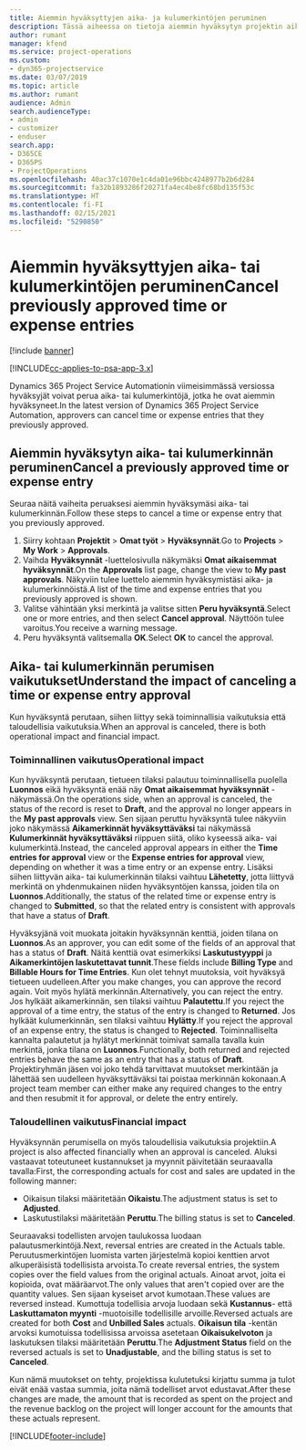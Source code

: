 ```yaml
---
title: Aiemmin hyväksyttyjen aika- ja kulumerkintöjen peruminen
description: Tässä aiheessa on tietoja aiemmin hyväksytyn projektin aika- ja kulutapahtuman perumisesta.
author: rumant
manager: kfend
ms.service: project-operations
ms.custom:
- dyn365-projectservice
ms.date: 03/07/2019
ms.topic: article
ms.author: rumant
audience: Admin
search.audienceType:
- admin
- customizer
- enduser
search.app:
- D365CE
- D365PS
- ProjectOperations
ms.openlocfilehash: 40ac37c1070e1c4da01e96bbc4248977b2b6d284
ms.sourcegitcommit: fa32b1893286f20271fa4ec4be8fc68bd135f53c
ms.translationtype: HT
ms.contentlocale: fi-FI
ms.lasthandoff: 02/15/2021
ms.locfileid: "5290850"
---
```

# <a name="cancel-previously-approved-time-or-expense-entries"></a><span data-ttu-id="454f5-103">Aiemmin hyväksyttyjen aika- tai kulumerkintöjen peruminen</span><span class="sxs-lookup"><span data-stu-id="454f5-103">Cancel previously approved time or expense entries</span></span>

[!include [banner](../includes/psa-now-project-operations.md)]

[!INCLUDE[cc-applies-to-psa-app-3.x](../includes/cc-applies-to-psa-app-3x.md)]

<span data-ttu-id="454f5-104">Dynamics 365 Project Service Automationin viimeisimmässä versiossa hyväksyjät voivat perua aika- tai kulumerkintöjä, jotka he ovat aiemmin hyväksyneet.</span><span class="sxs-lookup"><span data-stu-id="454f5-104">In the latest version of Dynamics 365 Project Service Automation, approvers can cancel time or expense entries that they previously approved.</span></span>

## <a name="cancel-a-previously-approved-time-or-expense-entry"></a><span data-ttu-id="454f5-105">Aiemmin hyväksytyn aika- tai kulumerkinnän peruminen</span><span class="sxs-lookup"><span data-stu-id="454f5-105">Cancel a previously approved time or expense entry</span></span>

<span data-ttu-id="454f5-106">Seuraa näitä vaiheita peruaksesi aiemmin hyväksymäsi aika- tai kulumerkinnän.</span><span class="sxs-lookup"><span data-stu-id="454f5-106">Follow these steps to cancel a time or expense entry that you previously approved.</span></span>

1. <span data-ttu-id="454f5-107">Siirry kohtaan **Projektit** \> **Omat työt** \> **Hyväksynnät**.</span><span class="sxs-lookup"><span data-stu-id="454f5-107">Go to **Projects** \> **My Work** \> **Approvals**.</span></span>
2. <span data-ttu-id="454f5-108">Vaihda **Hyväksynnät** -luettelosivulla näkymäksi **Omat aikaisemmat hyväksynnät**.</span><span class="sxs-lookup"><span data-stu-id="454f5-108">On the **Approvals** list page, change the view to **My past approvals**.</span></span> <span data-ttu-id="454f5-109">Näkyviin tulee luettelo aiemmin hyväksymistäsi aika- ja kulumerkinnöistä.</span><span class="sxs-lookup"><span data-stu-id="454f5-109">A list of the time and expense entries that you previously approved is shown.</span></span>
3. <span data-ttu-id="454f5-110">Valitse vähintään yksi merkintä ja valitse sitten **Peru hyväksyntä**.</span><span class="sxs-lookup"><span data-stu-id="454f5-110">Select one or more entries, and then select **Cancel approval**.</span></span> <span data-ttu-id="454f5-111">Näyttöön tulee varoitus.</span><span class="sxs-lookup"><span data-stu-id="454f5-111">You receive a warning message.</span></span>
4. <span data-ttu-id="454f5-112">Peru hyväksyntä valitsemalla **OK**.</span><span class="sxs-lookup"><span data-stu-id="454f5-112">Select **OK** to cancel the approval.</span></span>

## <a name="understand-the-impact-of-canceling-a-time-or-expense-entry-approval"></a><span data-ttu-id="454f5-113">Aika- tai kulumerkinnän perumisen vaikutukset</span><span class="sxs-lookup"><span data-stu-id="454f5-113">Understand the impact of canceling a time or expense entry approval</span></span>

<span data-ttu-id="454f5-114">Kun hyväksyntä perutaan, siihen liittyy sekä toiminnallisia vaikutuksia että taloudellisia vaikutuksia.</span><span class="sxs-lookup"><span data-stu-id="454f5-114">When an approval is canceled, there is both operational impact and financial impact.</span></span>

### <a name="operational-impact"></a><span data-ttu-id="454f5-115">Toiminnallinen vaikutus</span><span class="sxs-lookup"><span data-stu-id="454f5-115">Operational impact</span></span>

<span data-ttu-id="454f5-116">Kun hyväksyntä perutaan, tietueen tilaksi palautuu toiminnallisella puolella **Luonnos** eikä hyväksyntä enää näy **Omat aikaisemmat hyväksynnät** -näkymässä.</span><span class="sxs-lookup"><span data-stu-id="454f5-116">On the operations side, when an approval is canceled, the status of the record is reset to **Draft**, and the approval no longer appears in the **My past approvals** view.</span></span> <span data-ttu-id="454f5-117">Sen sijaan peruttu hyväksyntä tulee näkyviin joko näkymässä **Aikamerkinnät hyväksyttäväksi** tai näkymässä **Kulumerkinnät hyväksyttäväksi** riippuen siitä, oliko kyseessä aika- vai kulumerkintä.</span><span class="sxs-lookup"><span data-stu-id="454f5-117">Instead, the canceled approval appears in either the **Time entries for approval** view or the **Expense entries for approval** view, depending on whether it was a time entry or an expense entry.</span></span> <span data-ttu-id="454f5-118">Lisäksi siihen liittyvän aika- tai kulumerkinnän tilaksi vaihtuu **Lähetetty**, jotta liittyvä merkintä on yhdenmukainen niiden hyväksyntöjen kanssa, joiden tila on **Luonnos**.</span><span class="sxs-lookup"><span data-stu-id="454f5-118">Additionally, the status of the related time or expense entry is changed to **Submitted**, so that the related entry is consistent with approvals that have a status of **Draft**.</span></span>

<span data-ttu-id="454f5-119">Hyväksyjänä voit muokata joitakin hyväksynnän kenttiä, joiden tilana on **Luonnos**.</span><span class="sxs-lookup"><span data-stu-id="454f5-119">As an approver, you can edit some of the fields of an approval that has a status of **Draft**.</span></span> <span data-ttu-id="454f5-120">Näitä kenttiä ovat esimerkiksi **Laskutustyyppi** ja **Aikamerkintöjen laskutettavat tunnit**.</span><span class="sxs-lookup"><span data-stu-id="454f5-120">These fields include **Billing Type** and **Billable Hours for Time Entries**.</span></span> <span data-ttu-id="454f5-121">Kun olet tehnyt muutoksia, voit hyväksyä tietueen uudelleen.</span><span class="sxs-lookup"><span data-stu-id="454f5-121">After you make changes, you can approve the record again.</span></span> <span data-ttu-id="454f5-122">Voit myös hylätä merkinnän.</span><span class="sxs-lookup"><span data-stu-id="454f5-122">Alternatively, you can reject the entry.</span></span> <span data-ttu-id="454f5-123">Jos hylkäät aikamerkinnän, sen tilaksi vaihtuu **Palautettu**.</span><span class="sxs-lookup"><span data-stu-id="454f5-123">If you reject the approval of a time entry, the status of the entry is changed to **Returned**.</span></span> <span data-ttu-id="454f5-124">Jos hylkäät kulumerkinnän, sen tilaksi vaihtuu **Hylätty**.</span><span class="sxs-lookup"><span data-stu-id="454f5-124">If you reject the approval of an expense entry, the status is changed to **Rejected**.</span></span> <span data-ttu-id="454f5-125">Toiminnalliselta kannalta palautetut ja hylätyt merkinnät toimivat samalla tavalla kuin merkintä, jonka tilana on **Luonnos**.</span><span class="sxs-lookup"><span data-stu-id="454f5-125">Functionally, both returned and rejected entries behave the same as an entry that has a status of **Draft**.</span></span> <span data-ttu-id="454f5-126">Projektiryhmän jäsen voi joko tehdä tarvittavat muutokset merkintään ja lähettää sen uudelleen hyväksyttäväksi tai poistaa merkinnän kokonaan.</span><span class="sxs-lookup"><span data-stu-id="454f5-126">A project team member can either make any required changes to the entry and then resubmit it for approval, or delete the entry entirely.</span></span>

### <a name="financial-impact"></a><span data-ttu-id="454f5-127">Taloudellinen vaikutus</span><span class="sxs-lookup"><span data-stu-id="454f5-127">Financial impact</span></span>

<span data-ttu-id="454f5-128">Hyväksynnän perumisella on myös taloudellisia vaikutuksia projektiin.</span><span class="sxs-lookup"><span data-stu-id="454f5-128">A project is also affected financially when an approval is canceled.</span></span> <span data-ttu-id="454f5-129">Aluksi vastaavat toteutuneet kustannukset ja myynnit päivitetään seuraavalla tavalla:</span><span class="sxs-lookup"><span data-stu-id="454f5-129">First, the corresponding actuals for cost and sales are updated in the following manner:</span></span>

- <span data-ttu-id="454f5-130">Oikaisun tilaksi määritetään **Oikaistu**.</span><span class="sxs-lookup"><span data-stu-id="454f5-130">The adjustment status is set to **Adjusted**.</span></span>
- <span data-ttu-id="454f5-131">Laskutustilaksi määritetään **Peruttu**.</span><span class="sxs-lookup"><span data-stu-id="454f5-131">The billing status is set to **Canceled**.</span></span>

<span data-ttu-id="454f5-132">Seuraavaksi todellisten arvojen taulukossa luodaan palautusmerkintöjä.</span><span class="sxs-lookup"><span data-stu-id="454f5-132">Next, reversal entries are created in the Actuals table.</span></span> <span data-ttu-id="454f5-133">Peruutusmerkintöjen luomista varten järjestelmä kopioi kenttien arvot alkuperäisistä todellisista arvoista.</span><span class="sxs-lookup"><span data-stu-id="454f5-133">To create reversal entries, the system copies over the field values from the original actuals.</span></span> <span data-ttu-id="454f5-134">Ainoat arvot, joita ei kopioida, ovat määräarvot.</span><span class="sxs-lookup"><span data-stu-id="454f5-134">The only values that aren't copied over are the quantity values.</span></span> <span data-ttu-id="454f5-135">Sen sijaan kyseiset arvot kumotaan.</span><span class="sxs-lookup"><span data-stu-id="454f5-135">These values are reversed instead.</span></span> <span data-ttu-id="454f5-136">Kumottuja todellisia arvoja luodaan sekä **Kustannus**- että **Laskuttamaton myynti** -muotoisille todellisille arvoille.</span><span class="sxs-lookup"><span data-stu-id="454f5-136">Reversed actuals are created for both **Cost** and **Unbilled Sales** actuals.</span></span> <span data-ttu-id="454f5-137">**Oikaisun tila** -kentän arvoksi kumotuissa todellisissa arvoissa asetetaan **Oikaisukelvoton** ja laskutuksen tilaksi määritetään **Peruttu**.</span><span class="sxs-lookup"><span data-stu-id="454f5-137">The **Adjustment Status** field on the reversed actuals is set to **Unadjustable**, and the billing status is set to **Canceled**.</span></span>

<span data-ttu-id="454f5-138">Kun nämä muutokset on tehty, projektissa kulutetuksi kirjattu summa ja tulot eivät enää vastaa summia, joita nämä todelliset arvot edustavat.</span><span class="sxs-lookup"><span data-stu-id="454f5-138">After these changes are made, the amount that is recorded as spent on the project and the revenue backlog on the project will longer account for the amounts that these actuals represent.</span></span>


[!INCLUDE[footer-include](../includes/footer-banner.md)]